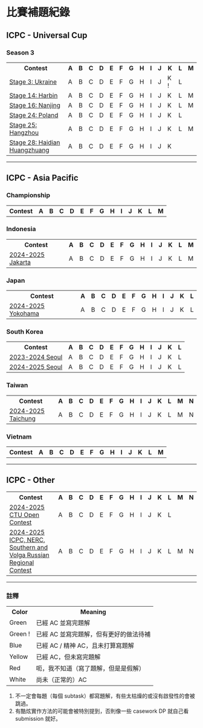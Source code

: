 # 比賽補題紀錄

## ICPC - Universal Cup

### Season 3

<table>
    <tr>
        <th>Contest</th>
        <th>A</th><th>B</th><th>C</th><th>D</th><th>E</th><th>F</th><th>G</th><th>H</th><th>I</th><th>J</th><th>K</th><th>L</th><th>M</th>
    </tr>
    <tr>
        <td><a href="./ucup/03_03-ukraine.md">Stage 3: Ukraine</a></td>
        <td title="Aibohphobia"             class="table-ac">A</td>
        <td title="Breaking Bad"            class="table-na">B</td>
        <td title="Chemistry Class"         class="table-ac">C</td>
        <td title="Daily Disinfection"      class="table-ac">D</td>
        <td title="Equalizer Ehrmantraut"   class="table-ac">E</td>
        <td title="Formal Fring"            class="table-na">F</td>
        <td title="Goodman"                 class="table-td">G</td>
        <td title="Highway Hoax"            class="table-td">H</td>
        <td title="Increasing Income"       class="table-ac">I</td>
        <td title="Jesse's Job"             class="table-ac">J</td>
        <td title="Knocker"                 class="table-ac">K !</td>
        <td title="Lalo's Lawyer Lost"      class="table-na">L</td>
    </tr>
    <tr>
        <td><a href="./ucup/03_14-harbin.md">Stage 14: Harbin</a></td>
        <td title="Build a Computer"                    class="table-td">A</td>
        <td title="Concave Hull"                        class="table-td">B</td>
        <td title="Giving Directions in Harbin"         class="table-bl">C</td>
        <td title="A Simple String Problem"             class="table-na">D</td>
        <td title="Marble Race"                         class="table-na">E</td>
        <td title="1D Galaxy"                           class="table-na">F</td>
        <td title="Welcome to Join the Online Meeting!" class="table-td">G</td>
        <td title="Subsequence Counting"                class="table-na">H</td>
        <td title="A Brand New Geometric Problem"       class="table-na">I</td>
        <td title="New Energy Vehicle"                  class="table-td">J</td>
        <td title="Farm Management"                     class="table-td">K</td>
        <td title="A Game On Tree"                      class="table-na">L</td>
        <td title="Weird Ceiling"                       class="table-ac">M</td>
    </tr>
    <tr>
        <td><a href="./ucup/03_16-nanjing.md">Stage 16: Nanjing</a></td>
        <td title="Hey, Have You Seen My Kangaroo?" class="table-na">A</td>
        <td title="Birthday Gift"                   class="table-ac">B</td>
        <td title="Topology"                        class="table-na">C</td>
        <td title="Toe-Tac-Tics"                    class="table-na">D</td>
        <td title="Left Shifting 3"                 class="table-bl">E</td>
        <td title="Subway"                          class="table-na">F</td>
        <td title="Binary Tree"                     class="table-td">G</td>
        <td title="Border Jump 2"                   class="table-na">H</td>
        <td title="Bingo"                           class="table-ac">I</td>
        <td title="Social Media"                    class="table-bl">J</td>
        <td title="Strips"                          class="table-bl">K</td>
        <td title="P \oplus Q = R"                  class="table-na">L</td>
        <td title="Ordainer of Inexorable Judgment" class="table-na">M</td>
    </tr>
    <tr>
        <td><a href="./ucup/03_24-poland.md">Stage 24: Poland</a></td>
        <td title="Acronym"                 class="table-bl">A</td>
        <td title="Baggage"                 class="table-td">B</td>
        <td title="Cows"                    class="table-na">C</td>
        <td title="Diminishing Fractions"   class="table-na">D</td>
        <td title="Express Rotations"       class="table-na">E</td>
        <td title="Frogs"                   class="table-na">F</td>
        <td title="Game MPO"                class="table-bl">G</td>
        <td title="High Jump"               class="table-td">H</td>
        <td title="Imbalanced Teams"        class="table-td">I</td>
        <td title="Just Zeros"              class="table-td">J</td>
        <td title="Kindergarten Square"     class="table-bl">K</td>
        <td title="Looping RPS"             class="table-na">L</td>
    </tr>
    <tr>
        <td><a href="./ucup/03_25-hangzhou.md">Stage 25: Hangzhou</a></td>
        <td title="AUS"                         class="table-td">A</td>
        <td title="Barkley III"                 class="table-na">B</td>
        <td title="Catch the Star"              class="table-na">C</td>
        <td title="Dividing Sequence"           class="table-na">D</td>
        <td title="Elevator II"                 class="table-td">E</td>
        <td title="Fuzzy Ranking"               class="table-na">F</td>
        <td title="Gathering Mushrooms"         class="table-na">G</td>
        <td title="Heavy-light Decomposition"   class="table-td">H</td>
        <td title="Identify Chord"              class="table-na">I</td>
        <td title="Japanese Bands"              class="table-na">J</td>
        <td title="Kind of Bingo"               class="table-td">K</td>
        <td title="Let's Go! New Adventure"     class="table-na">L</td>
        <td title="Make It Divisible"           class="table-td">M</td>
    </tr>
    <tr>
        <td><a href="./ucup/03_28-haidian_huangzhuang.md">Stage 28: Haidian Huangzhuang</a></td>
        <td title="Iron Warrior"                    class="table-na">A</td>
        <td title="Little, Cyan, Fish!"             class="table-na">B</td>
        <td title="Currency"                        class="table-ac">C</td>
        <td title="Widely Known Problem"            class="table-na">D</td>
        <td title="Light Drinking and Low Singing"  class="table-na">E</td>
        <td title="Trash Problem"                   class="table-na">F</td>
        <td title="Analysis"                        class="table-na">G</td>
        <td title="Algebra"                         class="table-na">H</td>
        <td title="Twenty-two"                      class="table-na">I</td>
        <td title="Loving You in My Humble Way"     class="table-na">J</td>
        <td title="Ying's Cup"                      class="table-na">K</td>
    </tr>
</table>

---

## ICPC - Asia Pacific

### Championship

<table>
    <tr>
        <th>Contest</th>
        <th>A</th><th>B</th><th>C</th><th>D</th><th>E</th><th>F</th><th>G</th><th>H</th><th>I</th><th>J</th><th>K</th><th>L</th><th>M</th>
    </tr>
</table>

### Indonesia

<table>
    <tr>
        <th>Contest</th>
        <th>A</th><th>B</th><th>C</th><th>D</th><th>E</th><th>F</th><th>G</th><th>H</th><th>I</th><th>J</th><th>K</th><th>L</th><th>M</th>
    </tr>
    <tr>
        <td><a href="./icpc/asia_pacific/indonesia/24_25-jakarta.md">2024-2025 Jakarta</a></td>
        <td title="Scrambled Scrabble"          class="table-bl">A</td>
        <td title="ICPC Square"                 class="table-td">B</td>
        <td title="Saraga"                      class="table-bl">C</td>
        <td title="Aquatic Dragon"              class="table-na">D</td>
        <td title="Narrower Passageway"         class="table-na">E</td>
        <td title="Grid Game 3-angle"           class="table-td">F</td>
        <td title="X Aura"                      class="table-td">G</td>
        <td title="Missing Separators"          class="table-na">H</td>
        <td title="Microwavable Subsequence"    class="table-td">I</td>
        <td title="Xorderable Array"            class="table-na">J</td>
        <td title="GCDDCG"                      class="table-na">K</td>
        <td title="Buggy DFS"                   class="table-td">L</td>
        <td title="Mirror Maze"                 class="table-bl">M</td>
    </tr>
</table>

### Japan

<table>
    <tr>
        <th>Contest</th>
        <th>A</th><th>B</th><th>C</th><th>D</th><th>E</th><th>F</th><th>G</th><th>H</th><th>I</th><th>J</th><th>K</th><th>L</th>
    </tr>
    <tr>
        <td><a href="./icpc/asia_pacific/japan/24_25-yokohama.md">2024-2025 Yokohama</a></td>
        <td title="Ribbon on the Christmas Present"             class="table-td">A</td>
        <td title="The Sparsest Number in Between"              class="table-td">B</td>
        <td title="Omnes Viae Yokohamam Ducunt?"                class="table-td">C</td>
        <td title="Tree Generators"                             class="table-na">D</td>
        <td title="E-Circuit Is Now on Sale!"                   class="table-td">E</td>
        <td title="The Farthest Point"                          class="table-na">F</td>
        <td title="Beyond the Former Explorer"                  class="table-td">G</td>
        <td title="Remodeling the Dungeon 2"                    class="table-na">H</td>
        <td title="Greatest of the Greatest Common Divisors"    class="table-na">I</td>
        <td title="Mixing Solutions"                            class="table-na">J</td>
        <td title="Scheduling Two Meetings"                     class="table-na">K</td>
        <td title="Peculiar Protocol"                           class="table-na">L</td>
    </tr>
</table>

### South Korea

<table>
    <tr>
        <th>Contest</th>
        <th>A</th><th>B</th><th>C</th><th>D</th><th>E</th><th>F</th><th>G</th><th>H</th><th>I</th><th>J</th><th>K</th><th>L</th>
    </tr>
    <tr>
        <td><a href="./icpc/asia_pacific/south_korea/23_24-seoul.md">2023-2024 Seoul</a></td>
        <td title="Apricot Seeds"       class="table-na">A</td>
        <td title="Black Box"           class="table-na">B</td>
        <td title="Farm"                class="table-na">C</td>
        <td title="Fraction"            class="table-na">D</td>
        <td title="K-Lottery"           class="table-na">E</td>
        <td title="Lucky Draws"         class="table-td">F</td>
        <td title="Magic Cards"         class="table-na">G</td>
        <td title="M. S. I. S."         class="table-na">H</td>
        <td title="Product Delivery"    class="table-td">I</td>
        <td title="Special Numbers"     class="table-td">J</td>
        <td title="Tandem Copy"         class="table-na">K</td>
        <td title="Walk Swapping"       class="table-na">L</td>
    </tr>
    <tr>
        <td><a href="./icpc/asia_pacific/south_korea/24_25-seoul.md">2024-2025 Seoul</a></td>
        <td title="Bottles"             class="table-bl">A</td>
        <td title="Cards Flipping"      class="table-ac">B</td>
        <td title="Colorful Quadrants"  class="table-na">C</td>
        <td title="Ladder Update"       class="table-na">D</td>
        <td title="Mausoleum"           class="table-na">E</td>
        <td title="Pair Sorting"        class="table-na">F</td>
        <td title="Palindromic Length"  class="table-na">G</td>
        <td title="Protecting Kingdom"  class="table-na">H</td>
        <td title="Square Stamping"     class="table-na">I</td>
        <td title="Street Development"  class="table-td">J</td>
        <td title="String Rank"         class="table-na">K</td>
        <td title="Triangle"            class="table-ac">L</td>
    </tr>
</table>

### Taiwan

<table>
    <tr>
        <th>Contest</th>
        <th>A</th><th>B</th><th>C</th><th>D</th><th>E</th><th>F</th><th>G</th><th>H</th><th>I</th><th>J</th><th>K</th><th>L</th><th>M</th><th>N</th>
    </tr>
    <tr>
        <td><a href="./icpc/asia_pacific/taiwan/24_25-taichung.md">2024-2025 Taichung</a></td>
        <td title="The Bento Box Adventure" class="table-ac">A</td>
        <td title="Bowling Frame"           class="table-td">B</td>
        <td title="Cube"                    class="table-td">C</td>
        <td title="Drunken Maze"            class="table-ac">D</td>
        <td title="Beautiful Array"         class="table-ac">E</td>
        <td title="Segmentation Folds"      class="table-td">F</td>
        <td title="Grid Game"               class="table-td">G</td>
        <td title="Sheet Music"             class="table-ac">H</td>
        <td title="Auto Complete"           class="table-td">I</td>
        <td title="Bottle Arrangement"      class="table-na">J</td>
        <td title="Trophic Balance Species" class="table-na">K</td>
        <td title="Building Castle"         class="table-na">L</td>
        <td title="Selection Sort"          class="table-ac">M</td>
        <td title="Railway Construction"    class="table-na">N</td>
    </tr>
</table>

### Vietnam

<table>
    <tr>
        <th>Contest</th>
        <th>A</th><th>B</th><th>C</th><th>D</th><th>E</th><th>F</th><th>G</th><th>H</th><th>I</th><th>J</th><th>K</th><th>L</th><th>M</th>
    </tr>
</table>

---

## ICPC - Other

<table>
    <tr>
        <th>Contest</th>
        <th>A</th><th>B</th><th>C</th><th>D</th><th>E</th><th>F</th><th>G</th><th>H</th><th>I</th><th>J</th><th>K</th><th>L</th><th>M</th><th>N</th>
    </tr>
    <tr>
        <td><a href="./others/cf-105442.md">2024-2025 CTU Open Contest</a></td>
        <td title="Flag Bearer"         class="table-bl">A</td>
        <td title="Cowpproximation"     class="table-na">B</td>
        <td title="Reptile Eggs"        class="table-na">C</td>
        <td title="Fishception"         class="table-ac">D</td>
        <td title="Pigpartite Giraffe"  class="table-na">E</td>
        <td title="Hamster"             class="table-bl">F</td>
        <td title="Pray Mink"           class="table-td">G</td>
        <td title="Ornithology"         class="table-bl">H</td>
        <td title="P||k Cutting"        class="table-ac">I</td>
        <td title="Rabid Rabbit"        class="table-ac">J</td>
        <td title="Fellow Sheep"        class="table-ac">K</td>
        <td title="Watchdogs"           class="table-ac">L</td>
    </tr>
    <tr>
        <td><a href="./others/cf-2038.md">2024-2025 ICPC, NERC, Southern and Volga Russian Regional Contest</a></td>
        <td title="Bonus Project"           class="table-bl">A</td>
        <td title="Make It Equal"           class="table-td">B</td>
        <td title="DIY"                     class="table-bl">C</td>
        <td title="Divide OR Conquer"       class="table-na">D</td>
        <td title="Barrels"                 class="table-na">E</td>
        <td title="Alternative Platforms"   class="table-td">F</td>
        <td title="Guess One Character"     class="table-td">G</td>
        <td title="Galactic Council"        class="table-na">H</td>
        <td title="Polyathlon"              class="table-na">I</td>
        <td title="Waiting for..."          class="table-bl">J</td>
        <td title="Grid Walk"               class="table-na">K</td>
        <td title="Bridge Renovation"       class="table-td">L</td>
        <td title="Royal Flush"             class="table-na">M</td>
        <td title="Fixing the Expression"   class="table-bl">N</td>
    </tr>
</table>

---

### 註釋

<table>
    <tr>
        <th>Color</th>
        <th>Meaning</th>
    </tr>
    <tr>
        <td class="table-ac">Green</td>
        <td>已經 AC 並寫完題解</td>
    </tr>
    <tr>
        <td class="table-ac">Green !</td>
        <td>已經 AC 並寫完題解，但有更好的做法待補</td>
    </tr>
    <tr>
        <td class="table-bl">Blue</td>
        <td>已經 AC / 精神 AC，且未打算寫題解</td>
    </tr>
    <tr>
        <td class="table-td">Yellow</td>
        <td>已經 AC，但未寫完題解</td>
    </tr>
    <tr>
        <td class="table-wa">Red</td>
        <td>呃，我不知道（寫了題解，但是是假解）</td>
    </tr>
    <tr>
        <td class="table-na">White</td>
        <td>尚未（正常的）AC</td>
    </tr>
</table>

1. 不一定會每題（每個 subtask）都寫題解，有些太枯燥的或沒有啟發性的會被跳過。
2. 有酷炫實作方法的可能會被特別提到，否則像一些 casework DP 就自己看 submission 就好。
